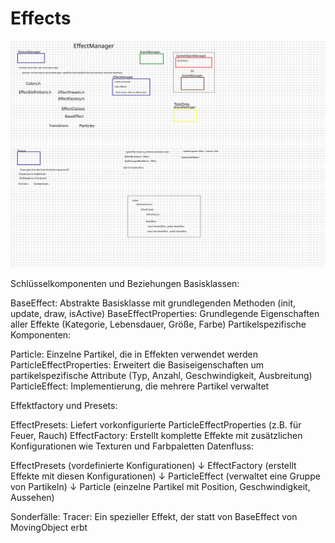 # Effects

![EffectManager.svg](../Manager/EffectManager.svg)

Schlüsselkomponenten und Beziehungen
Basisklassen:

BaseEffect: Abstrakte Basisklasse mit grundlegenden Methoden (init, update, draw, isActive)
BaseEffectProperties: Grundlegende Eigenschaften aller Effekte (Kategorie, Lebensdauer, Größe, Farbe)
Partikelspezifische Komponenten:

Particle: Einzelne Partikel, die in Effekten verwendet werden
ParticleEffectProperties: Erweitert die Basiseigenschaften um partikelspezifische Attribute (Typ, Anzahl,
Geschwindigkeit, Ausbreitung)
ParticleEffect: Implementierung, die mehrere Partikel verwaltet

Effektfactory und Presets:

EffectPresets: Liefert vorkonfigurierte ParticleEffectProperties (z.B. für Feuer, Rauch)
EffectFactory: Erstellt komplette Effekte mit zusätzlichen Konfigurationen wie Texturen und Farbpaletten
Datenfluss:

EffectPresets (vordefinierte Konfigurationen)
↓
EffectFactory (erstellt Effekte mit diesen Konfigurationen)
↓
ParticleEffect (verwaltet eine Gruppe von Partikeln)
↓
Particle (einzelne Partikel mit Position, Geschwindigkeit, Aussehen)

Sonderfälle:
Tracer: Ein spezieller Effekt, der statt von BaseEffect von MovingObject erbt

